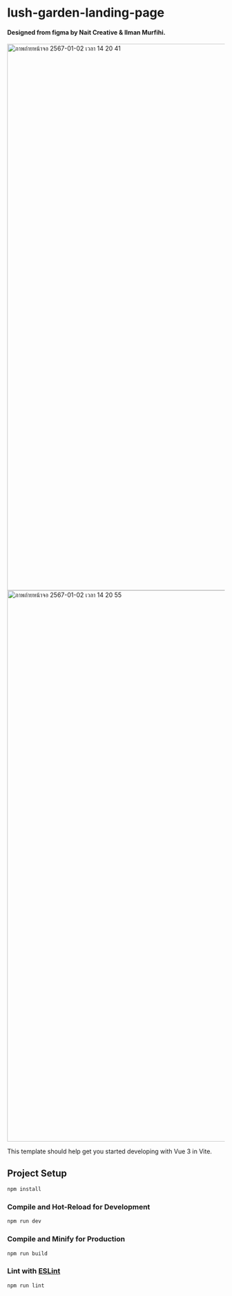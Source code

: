 # lush-garden-landing-page

#### Designed from figma by Nait Creative & Ilman Murfihi.
<img width="1263" alt="ภาพถ่ายหน้าจอ 2567-01-02 เวลา 14 20 41" src="https://github.com/nattapoleim/lush-garden-landing-page/assets/151834049/8742d1a6-f737-4960-ae50-ead8bde3f8ab">
<img width="1274" alt="ภาพถ่ายหน้าจอ 2567-01-02 เวลา 14 20 55" src="https://github.com/nattapoleim/lush-garden-landing-page/assets/151834049/890a6946-47b8-4a8f-8aad-9ab3a8295eca">

This template should help get you started developing with Vue 3 in Vite.

## Project Setup

```sh
npm install
```

### Compile and Hot-Reload for Development

```sh
npm run dev
```

### Compile and Minify for Production

```sh
npm run build
```

### Lint with [ESLint](https://eslint.org/)

```sh
npm run lint
```
